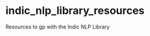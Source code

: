 indic_nlp_library_resources
===========================

Resources to gp with the Indic NLP Library

